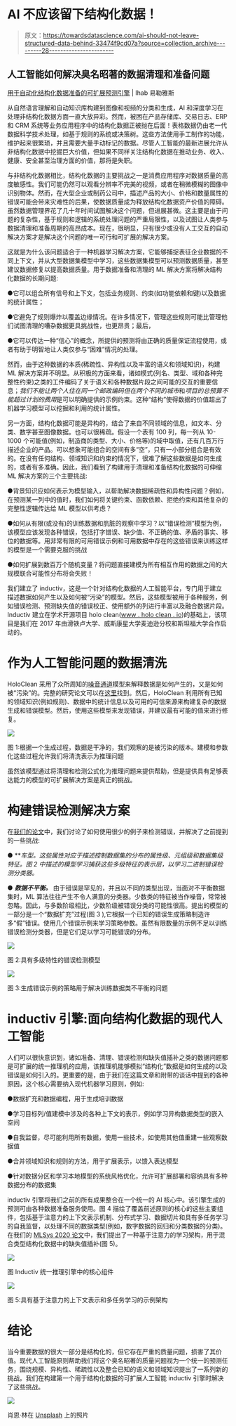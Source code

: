 # AI 不应该留下结构化数据！

> 原文：<https://towardsdatascience.com/ai-should-not-leave-structured-data-behind-33474f9cd07a?source=collection_archive---------28----------------------->

## 人工智能如何解决臭名昭著的数据清理和准备问题

[用于自动化结构化数据准备的可扩展预测引擎](https://www.youtube.com/watch?v=z2RQz9zdpy0) | Ihab 易勒雅斯

从自然语言理解和自动知识库构建到图像和视频的分类和生成，AI 和深度学习在处理非结构化数据方面一直大放异彩。然而，被困在产品存储库、交易日志、ERP 和 CRM 系统等业务应用程序中的结构化数据正被抛在后面！表格数据仍由老一代数据科学技术处理，如基于规则的系统或决策树。这些方法使用手工制作的功能，维护起来很繁琐，并且需要大量手动标记的数据。尽管人工智能的最新进展允许从非结构化数据中挖掘巨大价值，但如果不同样关注结构化数据在推动业务、收入、健康、安全甚至治理方面的价值，那将是失职。

与非结构化数据相比，结构化数据的主要挑战之一是消费应用程序对数据质量的高度敏感性。我们可能仍然可以观看分辨率不完美的视频，或者在稍微模糊的图像中识别物体。然而，在大型企业或制药公司中，描述产品的大小、价格和数量属性的错误可能会带来灾难性的后果，使数据质量成为释放结构化数据资产价值的障碍。虽然数据管理界花了几十年时间试图解决这个问题，但进展甚微。这主要是由于问题的复杂性，基于规则和逻辑的系统处理问题的严重局限性，以及试图让人类参与数据清理和准备周期的高昂成本。现在，很明显，只有很少或没有人工交互的自动解决方案才是解决这个问题的唯一可行和可扩展的解决方案。

这就是为什么该问题适合于一种机器学习解决方案，它能够捕捉表征企业数据的不同上下文，并从大型数据集模型中学习，这些数据集模型可以预测数据质量，甚至建议数据修复以提高数据质量。用于数据准备和清理的 ML 解决方案将解决结构化数据的长期问题:

●它可以组合所有信号和上下文，包括业务规则、约束(如功能依赖和键)以及数据的统计属性；

●它避免了规则爆炸以覆盖边缘情况。在许多情况下，管理这些规则可能比管理他们试图清理的嘈杂数据更具挑战性，也更昂贵；最后，

●它可以传达一种“信心”的概念，所提供的预测将由正确的质量保证流程使用，或者有助于明智地让人类仅参与“困难”情况的处理。

然而，由于这种数据的本质(稀疏性、异构性以及丰富的语义和领域知识)，构建 ML 解决方案并不明显。从积极的方面来看，诸如模式(列名、类型、域和各种完整性约束)之类的工件编码了关于语义和各种数据片段之间可能的交互的重要信息；*我们不能让两个人住在同一个邮政编码但在两个不同的城市*和*项目的总预算不能超过计划的费用*是可以明确提供的示例约束。这种“结构”使得数据的价值超出了机器学习模型可以挖掘和利用的统计属性。

另一方面，结构化数据可能是异构的，结合了来自不同领域的信息，如文本、分类、数字甚至图像数据。也可以很稀疏。假设一个表有 100 列，每一列从 10-1000 个可能值(例如，制造商的类型、大小、价格等)的域中取值，还有几百万行描述企业的产品。可以想象可能组合的空间有多“空”，只有一小部分组合是有效的。在没有任何结构、领域知识和约束的情况下，很难了解这些数据是如何生成的，或者有多准确。因此，我们看到了构建用于清理和准备结构化数据的可伸缩 ML 解决方案的三个主要挑战:

●背景知识应如何表示为模型输入，以帮助解决数据稀疏性和异构性问题？例如，在预测某一列中的值时，我们如何将关键约束、函数依赖、拒绝约束和其他复杂的完整性逻辑传达给 ML 模型以供考虑？

●如何从有限(或没有)的训练数据和肮脏的观察中学习？以“错误检测”模型为例，该模型应该发现各种错误，包括打字错误、缺少值、不正确的值、矛盾的事实、移位的数据等。用非常有限的可用错误示例和可用数据中存在的这些错误来训练这样的模型是一个需要克服的挑战

●如何扩展到数百万个随机变量？将问题直接建模为所有相互作用的数据之间的大规模联合可能性分布将会失败！

我们建立了 inductiv，这是一个针对结构化数据的人工智能平台，专门用于建立描述数据如何产生以及如何被“污染”的模型。然后，这些模型被用于各种服务，例如错误检测、预测缺失值的错误校正、使用额外的列进行丰富以及融合数据片段。Inductiv 建立在学术开源项目 holo clean([www . holo clean . io](http://www.holoclean.io/))的基础上，该项目是我们在 2017 年由滑铁卢大学、威斯康星大学麦迪逊分校和斯坦福大学合作启动的。

# 作为人工智能问题的数据清洗

HoloClean 采用了众所周知的[噪音通道](https://en.wikipedia.org/wiki/Noisy_channel_model)模型来解释数据是如何产生的，又是如何被“污染”的。完整的研究论文可以在[这里](https://cs.uwaterloo.ca/~ilyas/papers/DeSaICDT2019.pdf)找到。然后，HoloClean 利用所有已知的领域知识(例如规则)、数据中的统计信息以及可用的可信来源来构建复杂的数据生成和错误模型。然后，使用这些模型来发现错误，并建议最有可能的值来进行修复。

![](img/8cc174744dab1e0ab6468bd62ba8fa22.png)

图 1:根据一个生成过程，数据是干净的，我们观察的是被污染的版本。建模和参数化这些过程允许我们将清洗表示为推理问题

虽然该模型通过将清理和检测公式化为推理问题来提供帮助，但是提供具有足够表达能力的模型的可扩展解决方案是真正的挑战。

# 构建错误检测解决方案

在[我们的论文](https://cs.uwaterloo.ca/~ilyas/papers/HeidariSIGMOD2019.pdf)中，我们讨论了如何使用很少的例子来检测错误，并解决了之前提到的一些挑战:

● ***车型。*这些属性对应于描述控制数据集的分布的属性级、元组级和数据集级特征。图 2 中描述的模型学习捕获这些多级特征的表示层，以学习二进制错误检测分类器。**

● ***数据不平衡。*** 由于错误是罕见的，并且以不同的类型出现，当面对不平衡数据集时，ML 算法往往产生不令人满意的分类器。少数类的特征被当作噪音，常常被忽略。因此，与多数阶级相比，少数阶级被错误分类的可能性很高。提出的模型的一部分是一个“数据扩充”过程(图 3 ),它根据一个已知的错误生成策略制造许多“假”错误。使用几个错误示例来学习策略参数。虽然有限数量的示例不足以训练错误检测分类器，但是它们足以学习可能错误的分布。

![](img/050e339ff756dd4da447bd2ab3a20430.png)

图 2:具有多级特性的错误检测模型

![](img/90102ae1db0567eee29a4dec3b87a976.png)

图 3:生成错误示例的策略用于解决训练数据类不平衡的问题

# inductiv 引擎:面向结构化数据的现代人工智能

人们可以很快意识到，诸如准备、清理、错误检测和缺失值插补之类的数据问题都是可扩展的统一推理机的应用，该推理机能够模拟“结构化”数据是如何生成的以及错误是如何引入的。更重要的是，由于我们在这篇文章和附带的谈话中提到的各种原因，这个核心需要纳入现代机器学习原则，例如:

●数据扩充和数据编程，用于生成培训数据

●学习目标列/值建模中涉及的各种上下文的表示，例如学习异构数据类型的嵌入空间

●自我监督，尽可能利用所有数据，使用一些技术，如使用其他值重建一些观察数据值

●合并领域知识和规则的方法，用于扩展表示，以馈入表达模型

●针对数据分区和学习本地模型的系统风格优化，允许可扩展部署和容纳具有多种数据分布的数据集

inductiv 引擎将我们之前的所有成果整合在一个统一的 AI 核心中。该引擎生成的预测可由各种数据准备服务使用。图 4 描绘了覆盖前述原则的核心的这些主要组件，包括基于注意力的上下文表示机制、分布式学习、数据切片和具有多任务学习的自我监督，以处理不同的数据类型(例如，数字数据的回归和分类数据的分类)。在我们的 [MLSys 2020 论文](https://cs.uwaterloo.ca/~ilyas/papers/WuMLSys2020.pdf)中，我们提出了一种基于注意力的学习架构，用于混合类型结构化数据中的缺失值插补(图 5)。

![](img/d652dbd9eca9eb034cddbd4f289b742f.png)

图 Inductiv 统一推理引擎中的核心组件

![](img/759da56d2b78e652f6dd9d538b635234.png)

图 5:具有基于注意力的上下文表示和多任务学习的示例架构

# 结论

当今重要数据的很大一部分是结构化的，但它存在严重的质量问题，损害了其价值。现代人工智能原则帮助我们将这个臭名昭著的质量问题视为一个统一的预测任务，围绕规模、异构性、稀疏性以及整合已知的语义和领域知识提出了一系列新的挑战。我们在构建第一个用于结构化数据的可扩展人工智能 inductiv 引擎时解决了这些挑战。

![](img/87953b8243c50b186096f5d1b970a4de.png)

肖恩·林在 [Unsplash](https://unsplash.com?utm_source=medium&utm_medium=referral) 上的照片